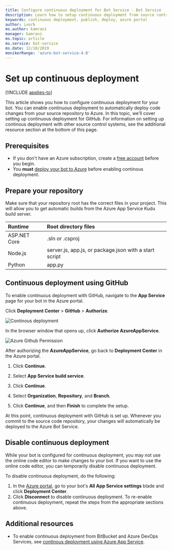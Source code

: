 ```yaml
---
title: Configure continuous deployment for Bot Service - Bot Service
description: Learn how to setup continuous deployment from source control for a Bot Service. 
keywords: continuous deployment, publish, deploy, azure portal
author: ivorb
ms.author: kamrani
manager: kamrani
ms.topic: article
ms.service: bot-service
ms.date: 12/10/2019
monikerRange: 'azure-bot-service-4.0'
---
```


# Set up continuous deployment

[!INCLUDE [applies-to](./includes/applies-to.md)]

This article shows you how to configure continuous deployment for your bot. You can enable continuous deployment to automatically deploy code changes from your source repository to Azure. In this topic, we'll cover setting up continuous deployment for GitHub. For information on setting up continous deployment with other source control systems, see the additional resource section at the bottom of this page.

## Prerequisites
- If you don't have an Azure subscription, create a [free account](https://portal.azure.com) before you begin.
- You **must** [deploy your bot to Azure](bot-builder-deploy-az-cli.md) before enabling continous deployment.

## Prepare your repository
Make sure that your repository root has the correct files in your project. This will allow you to get automatic builds from the Azure App Service Kudu build server. 

|Runtime | Root directory files |
|:-------|:---------------------|
| ASP.NET Core | .sln or .csproj |
| Node.js | server.js, app.js, or package.json with a start script |
| Python | app.py |


## Continuous deployment using GitHub
To enable continuous deployment with GitHub, navigate to the **App Service** page for your bot in the Azure portal.

Click **Deployment Center** > **GitHub** > **Authorize**.

![Continous deployment](~/media/azure-bot-build/azure-deployment.png)

In the browser window that opens up, click **Authorize AzureAppService**. 

![Azure Github Permission](~/media/azure-bot-build/azure-deployment-github.png)

After authorizing the **AzureAppService**, go back to **Deployment Center** in the Azure portal.

1. Click **Continue**. 

1. Select **App Service build service**.

1. Click **Continue**.

1. Select **Organization**, **Repository**, and **Branch**.

1. Click **Continue**, and then **Finish** to complete the setup.

At this point, continuous deployment with GitHub is set up. Whenever you commit to the source code repository, your changes will automatically be deployed to the Azure Bot Service.

## Disable continuous deployment

While your bot is configured for continuous deployment, you may not use the online code editor to make changes to your bot. If you want to use the online code editor, you can temporarily disable continuous deployment.

To disable continuous deployment, do the following:
1. In the [Azure portal](https://portal.azure.com), go to your bot's **All App Service settings** blade and click **Deployment Center**. 
1. Click **Disconnect** to disable continuous deployment. To re-enable continuous deployment, repeat the steps from the appropriate sections above.

## Additional resources
- To enable continuous deployment from BitBucket and Azure DevOps Services, see  [continous deployment using Azure App Service](https://docs.microsoft.com/azure/app-service/deploy-continuous-deployment).


